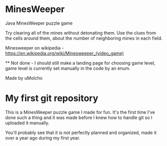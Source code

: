 # MinesWeeper
Java MinesWeeper puzzle game

Try clearing all of the mines without detonating them.
Use the clues from the cells around them, about the number of
neighboring mines in each field.

Minesweeper on wikipedia - https://en.wikipedia.org/wiki/Minesweeper_(video_game)

** Not done - I should still make a landing page for choosing game level, game level is currently set manually in the code by an enum.

Made by uMolcho

# My first git repository
This is a MinesWeeper puzzle game I made for fun. It's the first time I've done such a thing and it was made before I knew how to handle git so I uploaded it manually.

You'll probably see that it is not perfectly planned and organized, made it over a year ago during my first year.
